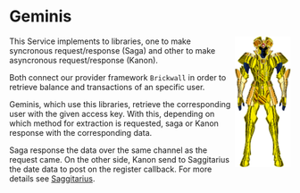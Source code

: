 # Geminis

<img src="gemini.png" alt="Gemini" align="right" width="100" />
This Service implements to libraries, one to make syncronous request/response (Saga) and other to make asyncronous request/response (Kanon).

Both connect our provider framework `Brickwall` in order to retrieve balance and transactions of an specific user.

Geminis, which use this libraries, retrieve the corresponding user with the given access key. With this, depending on which method for extraction is requested, saga or Kanon response with the corresponding data.

Saga response the data over the same channel as the request came. On the other side, Kanon send to Saggitarius the date data to post on the register callback. For more details see [Saggitarius](https://github.com/Finciero/opendata/saggitarius).
